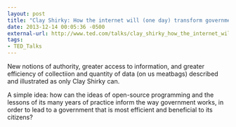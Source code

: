 ```yaml
---
layout: post
title: "Clay Shirky: How the internet will (one day) transform government"
date: 2013-12-14 00:05:36 -0500
external-url: http://www.ted.com/talks/clay_shirky_how_the_internet_will_one_day_transform_government.html
tags:
- TED_Talks
---
```


New notions of authority, greater access to information, and greater efficiency
of collectiion and quantity of data (on us meatbags) described and illustrated
as only Clay Shirky can.

A simple idea: how can the ideas of open-source programming and the lessons of
its many years of practice inform the way government works, in order to lead to
a government that is most efficient and beneficial to its citizens?
